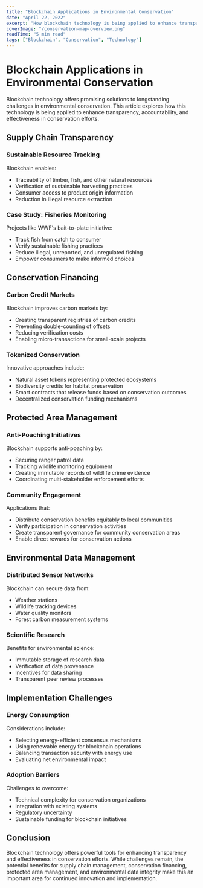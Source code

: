 ```yaml
---
title: "Blockchain Applications in Environmental Conservation"
date: "April 22, 2022"
excerpt: "How blockchain technology is being applied to enhance transparency and effectiveness in conservation efforts"
coverImage: "/conservation-map-overview.png"
readTime: "5 min read"
tags: ["Blockchain", "Conservation", "Technology"]
---
```


# Blockchain Applications in Environmental Conservation

Blockchain technology offers promising solutions to longstanding challenges in environmental conservation. This article explores how this technology is being applied to enhance transparency, accountability, and effectiveness in conservation efforts.

## Supply Chain Transparency

### Sustainable Resource Tracking

Blockchain enables:
- Traceability of timber, fish, and other natural resources
- Verification of sustainable harvesting practices
- Consumer access to product origin information
- Reduction in illegal resource extraction

### Case Study: Fisheries Monitoring

Projects like WWF's bait-to-plate initiative:
- Track fish from catch to consumer
- Verify sustainable fishing practices
- Reduce illegal, unreported, and unregulated fishing
- Empower consumers to make informed choices

## Conservation Financing

### Carbon Credit Markets

Blockchain improves carbon markets by:
- Creating transparent registries of carbon credits
- Preventing double-counting of offsets
- Reducing verification costs
- Enabling micro-transactions for small-scale projects

### Tokenized Conservation

Innovative approaches include:
- Natural asset tokens representing protected ecosystems
- Biodiversity credits for habitat preservation
- Smart contracts that release funds based on conservation outcomes
- Decentralized conservation funding mechanisms

## Protected Area Management

### Anti-Poaching Initiatives

Blockchain supports anti-poaching by:
- Securing ranger patrol data
- Tracking wildlife monitoring equipment
- Creating immutable records of wildlife crime evidence
- Coordinating multi-stakeholder enforcement efforts

### Community Engagement

Applications that:
- Distribute conservation benefits equitably to local communities
- Verify participation in conservation activities
- Create transparent governance for community conservation areas
- Enable direct rewards for conservation actions

## Environmental Data Management

### Distributed Sensor Networks

Blockchain can secure data from:
- Weather stations
- Wildlife tracking devices
- Water quality monitors
- Forest carbon measurement systems

### Scientific Research

Benefits for environmental science:
- Immutable storage of research data
- Verification of data provenance
- Incentives for data sharing
- Transparent peer review processes

## Implementation Challenges

### Energy Consumption

Considerations include:
- Selecting energy-efficient consensus mechanisms
- Using renewable energy for blockchain operations
- Balancing transaction security with energy use
- Evaluating net environmental impact

### Adoption Barriers

Challenges to overcome:
- Technical complexity for conservation organizations
- Integration with existing systems
- Regulatory uncertainty
- Sustainable funding for blockchain initiatives

## Conclusion

Blockchain technology offers powerful tools for enhancing transparency and effectiveness in conservation efforts. While challenges remain, the potential benefits for supply chain management, conservation financing, protected area management, and environmental data integrity make this an important area for continued innovation and implementation.
